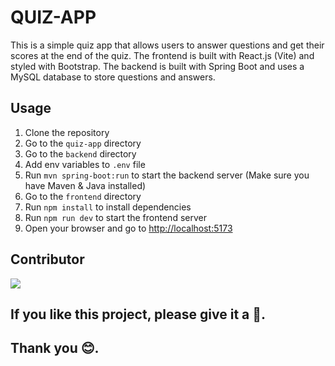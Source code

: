 # QUIZ-APP

This is a simple quiz app that allows users to answer questions and get their scores at the end of the quiz. The frontend is built with React.js (Vite) and styled with Bootstrap. The backend is built with Spring Boot and uses a MySQL database to store questions and answers.

## Usage

1. Clone the repository
2. Go to the `quiz-app` directory
3. Go to the `backend` directory
4. Add env variables to `.env` file
5. Run `mvn spring-boot:run` to start the backend server (Make sure you have Maven & Java installed)
6. Go to the `frontend` directory
7. Run `npm install` to install dependencies
8. Run `npm run dev` to start the frontend server
9. Open your browser and go to [http://localhost:5173](http://localhost:5173)

## Contributor

<a href = "https://github.com/Krish-Depani/quiz-app/graphs/contributors">
  <img src = "https://contrib.rocks/image?repo=Krish-Depani/quiz-app"/>
</a>

## If you like this project, please give it a 🌟.

## Thank you 😊.
